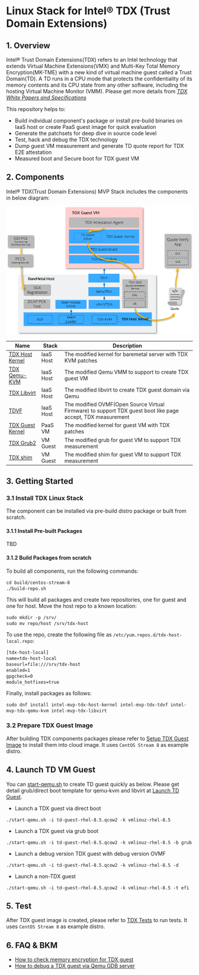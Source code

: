 # Linux Stack for Intel&reg; TDX (Trust Domain Extensions)

## 1. Overview

Intel&reg; Trust Domain Extensions(TDX) refers to an Intel technology that
extends Virtual Machine Extensions(VMX) and Multi-Key Total Memory
Encryption(MK-TME) with a new kind of virtual machine guest called a Trust
Domain(TD). A TD runs in a CPU mode that protects the confidentiality of its
memory contents and its CPU state from any other software, including the hosting
Virtual Machine Monitor (VMM). Please get more details from _[TDX White Papers and Specifications](https://www.intel.com/content/www/us/en/developer/articles/technical/intel-trust-domain-extensions.html)_

This repository helps to:
- Build individual component's package or install pre-build binaries on IaaS
host or create PaaS guest image for quick evaluation
- Generate the patchsets for deep dive in source code level
- Test, hack and debug the TDX technology
- Dump guest VM measurement and generate TD quote report for TDX E2E attestation
- Measured boot and Secure boot for TDX guest VM

## 2. Components

Intel&reg; TDX(Trust Domain Extensions) MVP Stack includes the components in
below diagram:

![TDX Stack Architecture](doc/tdx_stack_arch.png)

| Name | Stack | Description |
| -- | -- | -- |
| [TDX Host Kernel](https://github.com/intel/tdx/tree/kvm) | IaaS Host| The modified kernel for baremetal server with TDX KVM patches |
| [TDX Qemu-KVM](https://github.com/intel/qemu-tdx) | IaaS Host | The modified Qemu VMM to support to create TDX guest VM |
| [TDX Libvirt](https://github.com/intel/libvirt-tdx) | IaaS Host | The modified libvirt to create TDX guest domain via Qemu |
| [TDVF](https://github.com/tianocore/edk2-staging/tree/TDVF) | IaaS Host | The modified OVMF(Open Source Virtual Firmware) to support TDX guest boot like page accept, TDX measurement |
| [TDX Guest Kernel](https://github.com/intel/tdx/tree/guest) | PaaS VM | The modified kernel for guest VM with TDX patches |
| [TDX Grub2](https://github.com/intel/grub-tdx) | VM Guest | The modified grub for guest VM to support TDX measurement |
| [TDX shim](https://github.com/intel/shim-tdx) | VM Guest | The modified shim for guest VM to support TDX measurement |

## 3. Getting Started

### 3.1 Install TDX Linux Stack

The component can be installed via pre-build distro package or built from
scratch.

#### 3.1.1 Install Pre-built Packages

TBD

#### 3.1.2 Build Packages from scratch

To build all components, run the following commands:

```
cd build/centos-stream-8
./build-repo.sh
```

This will build all packages and create two repositories, one for guest and one for host. Move the host repo to a known location:

```
sudo mkdir -p /srv/
sudo mv repo/host /srv/tdx-host
```

To use the repo, create the following file as `/etc/yum.repos.d/tdx-host-local.repo`:

```
[tdx-host-local]
name=tdx-host-local
baseurl=file:///srv/tdx-host
enabled=1
gpgcheck=0
module_hotfixes=true
```

Finally, install packages as follows:

```
sudo dnf install intel-mvp-tdx-host-kernel intel-mvp-tdx-tdvf intel-mvp-tdx-qemu-kvm intel-mvp-tdx-libvirt
```


### 3.2 Prepare TDX Guest Image

After building TDX components packages please refer to [Setup TDX Guest Image](/doc/create_guest_image.md) to install them into cloud image. It uses
`CentOS Stream 8` as example distro.

## 4. Launch TD VM Guest

You can [start-qemu.sh](/start-qemu.sh) to create TD guest quickly as below.
Please get detail grub/direct boot template for qemu-kvm and libvirt at [Launch TD Guest](/doc/launch_td_guest.md).

- Launch a TDX guest via direct boot

```
./start-qemu.sh -i td-guest-rhel-8.5.qcow2 -k vmlinuz-rhel-8.5
```

- Launch a TDX guest via grub boot

```
./start-qemu.sh -i td-guest-rhel-8.5.qcow2 -k vmlinuz-rhel-8.5 -b grub
```

- Launch a debug version TDX guest with debug version OVMF

```
./start-qemu.sh -i td-guest-rhel-8.5.qcow2 -k vmlinuz-rhel-8.5 -d
```

- Launch a non-TDX guest

```
./start-qemu.sh -i td-guest-rhel-8.5.qcow2 -k vmlinuz-rhel-8.5 -t efi
```

## 5. Test

After TDX guest image is created, please refer to [TDX Tests](/doc/run_tests.md) to run tests. It uses
`CentOS Stream 8` as example distro.

## 6. FAQ & BKM

- [How to check memory encryption for TDX guest](/doc/check_memory_encryption.md)
- [How to debug a TDX guest via Qemu GDB server](/doc/debug_td_guest.md)
